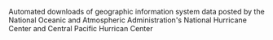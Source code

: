 Automated downloads of geographic information system data posted by the National Oceanic and Atmospheric Administration's National Hurricane Center and Central Pacific Hurrican Center
